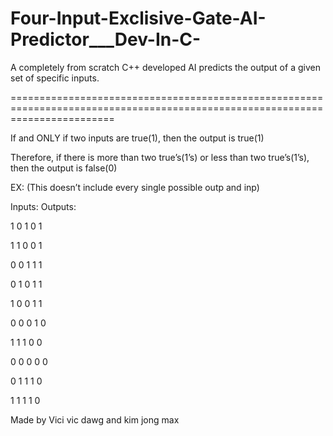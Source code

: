 # Four-Input-Exclisive-Gate-AI-Predictor___Dev-In-C-

A completely from scratch C++ developed AI predicts the output of a given set of specific inputs.  


==============================================================================================================================


If and ONLY if two inputs are true(1), then the output is true(1)


Therefore, if there is more than two true’s(1’s) or less than two true’s(1’s), then the output is false(0)


EX:  (This doesn’t include every single possible outp and inp)

Inputs:		Outputs:

1 0 1 0		1

1 1 0 0		1

0 0 1 1		1

0 1 0 1		1

1 0 0 1		1


0 0 0 1		0

1 1 1 0		0

0 0 0 0		0

0 1 1 1		0

1 1 1 1		0


Made by Vici vic dawg and kim jong max
